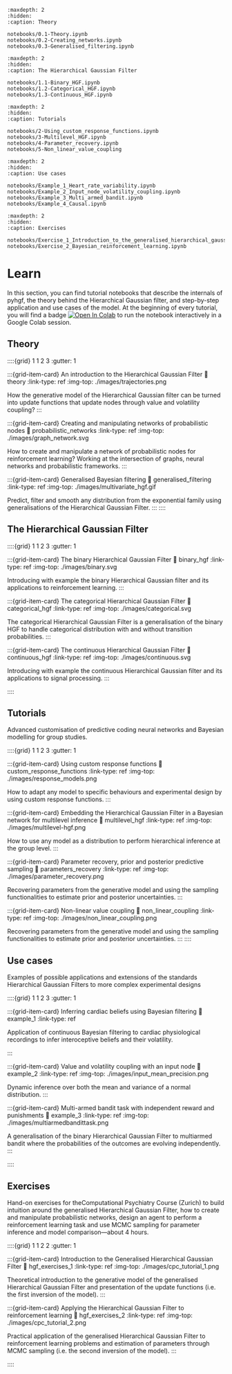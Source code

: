 ```{toctree}
:maxdepth: 2
:hidden:
:caption: Theory

notebooks/0.1-Theory.ipynb
notebooks/0.2-Creating_networks.ipynb
notebooks/0.3-Generalised_filtering.ipynb
```

```{toctree}
:maxdepth: 2
:hidden:
:caption: The Hierarchical Gaussian Filter

notebooks/1.1-Binary_HGF.ipynb
notebooks/1.2-Categorical_HGF.ipynb
notebooks/1.3-Continuous_HGF.ipynb
```

```{toctree}
:maxdepth: 2
:hidden:
:caption: Tutorials

notebooks/2-Using_custom_response_functions.ipynb
notebooks/3-Multilevel_HGF.ipynb
notebooks/4-Parameter_recovery.ipynb
notebooks/5-Non_linear_value_coupling
```

```{toctree}
:maxdepth: 2
:hidden:
:caption: Use cases

notebooks/Example_1_Heart_rate_variability.ipynb
notebooks/Example_2_Input_node_volatility_coupling.ipynb
notebooks/Example_3_Multi_armed_bandit.ipynb
notebooks/Example_4_Causal.ipynb
```

```{toctree}
:maxdepth: 2
:hidden:
:caption: Exercises

notebooks/Exercise_1_Introduction_to_the_generalised_hierarchical_gaussian_filter.ipynb
notebooks/Exercise_2_Bayesian_reinforcement_learning.ipynb
```

# Learn

In this section, you can find tutorial notebooks that describe the internals of pyhgf, the theory behind the Hierarchical Gaussian filter, and step-by-step application and use cases of the model. At the beginning of every tutorial, you will find a badge [![Open In Colab](https://colab.research.google.com/assets/colab-badge.svg)](https://colab.research.google.com/github/ilabcode/pyhgf/blob/master/docs/source/notebooks/0.1-Creating_networks.ipynb) to run the notebook interactively in a Google Colab session.

## Theory

::::{grid} 1 1 2 3
:gutter: 1

:::{grid-item-card}  An introduction to the Hierarchical Gaussian Filter
:link: theory
:link-type: ref
:img-top: ./images/trajectories.png

How the generative model of the Hierarchical Gaussian filter can be turned into update functions that update nodes through value and volatility coupling?
:::

:::{grid-item-card}  Creating and manipulating networks of probabilistic nodes
:link: probabilistic_networks
:link-type: ref
:img-top: ./images/graph_network.svg

How to create and manipulate a network of probabilistic nodes for reinforcement learning? Working at the intersection of graphs, neural networks and probabilistic frameworks.
:::

:::{grid-item-card}  Generalised Bayesian filtering
:link: generalised_filtering
:link-type: ref
:img-top: ./images/multivariate_hgf.gif


Predict, filter and smooth any distribution from the exponential family using generalisations of the Hierarchical Gaussian Filter.
:::
::::


## The Hierarchical Gaussian Filter

::::{grid} 1 1 2 3
:gutter: 1

:::{grid-item-card}  The binary Hierarchical Gaussian Filter
:link: binary_hgf
:link-type: ref
:img-top: ./images/binary.svg

Introducing with example the binary Hierarchical Gaussian filter and its applications to reinforcement learning.
:::

:::{grid-item-card}  The categorical Hierarchical Gaussian Filter
:link: categorical_hgf
:link-type: ref
:img-top: ./images/categorical.svg

The categorical Hierarchical Gaussian Filter is a generalisation of the binary HGF to handle categorical distribution with and without transition probabilities.
:::

:::{grid-item-card}  The continuous Hierarchical Gaussian Filter
:link: continuous_hgf
:link-type: ref
:img-top: ./images/continuous.svg

Introducing with example the continuous Hierarchical Gaussian filter and its applications to signal processing.
:::

::::

## Tutorials

Advanced customisation of predictive coding neural networks and Bayesian modelling for group studies. 

::::{grid} 1 1 2 3
:gutter: 1

:::{grid-item-card} Using custom response functions
:link: custom_response_functions
:link-type: ref
:img-top: ./images/response_models.png

How to adapt any model to specific behaviours and experimental design by using custom response functions.
:::

:::{grid-item-card} Embedding the Hierarchical Gaussian Filter in a Bayesian network for multilevel inference
:link: multilevel_hgf
:link-type: ref
:img-top: ./images/multilevel-hgf.png

How to use any model as a distribution to perform hierarchical inference at the group level.
:::

:::{grid-item-card} Parameter recovery, prior and posterior predictive sampling
:link: parameters_recovery
:link-type: ref
:img-top: ./images/parameter_recovery.png

Recovering parameters from the generative model and using the sampling functionalities to estimate prior and posterior uncertainties.
:::

:::{grid-item-card} Non-linear value coupling
:link: non_linear_coupling
:link-type: ref
:img-top: ./images/non_linear_coupling.png

Recovering parameters from the generative model and using the sampling functionalities to estimate prior and posterior uncertainties.
:::
::::

## Use cases

Examples of possible applications and extensions of the standards Hierarchical Gaussian Filters to more complex experimental designs

::::{grid} 1 1 2 3
:gutter: 1

:::{grid-item-card}  Inferring cardiac beliefs using Bayesian filtering
:link: example_1
:link-type: ref

Application of continuous Bayesian filtering to cardiac physiological recordings to infer interoceptive beliefs and their volatility.

:::

:::{grid-item-card}  Value and volatility coupling with an input node
:link: example_2
:link-type: ref
:img-top: ./images/input_mean_precision.png

Dynamic inference over both the mean and variance of a normal distribution.
:::

:::{grid-item-card}  Multi-armed bandit task with independent reward and punishments
:link: example_3
:link-type: ref
:img-top: ./images/multiarmedbandittask.png

A generalisation of the binary Hierarchical Gaussian Filter to multiarmed bandit where the probabilities of the outcomes are evolving independently.
:::

::::

## Exercises

Hand-on exercises for theComputational Psychiatry Course (Zurich) to build intuition around the generalised Hierarchical Gaussian Filter, how to create and manipulate probabilistic networks, design an agent to perform a reinforcement learning task and use MCMC sampling for parameter inference and model comparison—about 4 hours.


::::{grid} 1 1 2 2
:gutter: 1

:::{grid-item-card} Introduction to the Generalised Hierarchical Gaussian Filter
:link: hgf_exercises_1
:link-type: ref
:img-top: ./images/cpc_tutorial_1.png

Theoretical introduction to the generative model of the generalised Hierarchical Gaussian Filter and presentation of the update functions (i.e. the first inversion of the model). 
:::

:::{grid-item-card} Applying the Hierarchical Gaussian Filter to reinforcement learning
:link: hgf_exercises_2
:link-type: ref
:img-top: ./images/cpc_tutorial_2.png

Practical application of the generalised Hierarchical Gaussian Filter to reinforcement learning problems and estimation of parameters through MCMC sampling (i.e. the second inversion of the model). 
:::

::::
